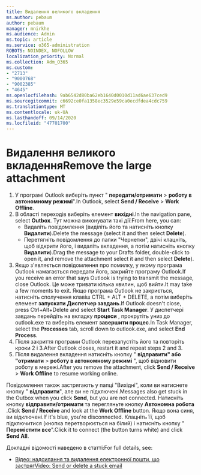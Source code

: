 ```yaml
---
title: Видалення великого вкладення
ms.author: pebaum
author: pebaum
manager: mnirkhe
ms.audience: Admin
ms.topic: article
ms.service: o365-administration
ROBOTS: NOINDEX, NOFOLLOW
localization_priority: Normal
ms.collection: Adm_O365
ms.custom:
- "2713"
- "9000768"
- "9002385"
- "4645"
ms.openlocfilehash: 9ab6542d80ba62eb1640d0010d11ad6ae637ced9
ms.sourcegitcommit: c6692ce0fa1358ec3529e59ca0ecdfdea4cdc759
ms.translationtype: MT
ms.contentlocale: uk-UA
ms.lasthandoff: 09/14/2020
ms.locfileid: "47701700"
---
```

# <a name="remove-the-large-attachment"></a><span data-ttu-id="659c2-102">Видалення великого вкладення</span><span class="sxs-lookup"><span data-stu-id="659c2-102">Remove the large attachment</span></span>

1. <span data-ttu-id="659c2-103">У програмі Outlook виберіть пункт " **передати/отримати**  >  **роботу в автономному режимі**".</span><span class="sxs-lookup"><span data-stu-id="659c2-103">In Outlook, select **Send / Receive** > **Work Offline**.</span></span> 
2. <span data-ttu-id="659c2-104">В області переходів виберіть елемент **вихідні**.</span><span class="sxs-lookup"><span data-stu-id="659c2-104">In the navigation pane, select **Outbox**.</span></span> <span data-ttu-id="659c2-105">Тут можна виконувати такі дії:</span><span class="sxs-lookup"><span data-stu-id="659c2-105">From here, you can:</span></span> 
    - <span data-ttu-id="659c2-106">Видаліть повідомлення (виділіть його та натисніть кнопку **Видалити**).</span><span class="sxs-lookup"><span data-stu-id="659c2-106">Delete the message (select it and then select **Delete**).</span></span>
    - <span data-ttu-id="659c2-107">Перетягніть повідомлення до папки "Чернетки", двічі клацніть, щоб відкрити його, і видаліть вкладення, а потім натисніть кнопку **Видалити**).</span><span class="sxs-lookup"><span data-stu-id="659c2-107">Drag the message to your Drafts folder, double-click to open it, and remove the attachment select it and then select **Delete**).</span></span>
3. <span data-ttu-id="659c2-108">Якщо з'являється повідомлення про помилку, у якому програма Outlook намагається передати його, закрийте програму Outlook.</span><span class="sxs-lookup"><span data-stu-id="659c2-108">If you receive an error that says Outlook is trying to transmit the message, close Outlook.</span></span> <span data-ttu-id="659c2-109">Це може тривати кілька хвилин, щоб вийти.</span><span class="sxs-lookup"><span data-stu-id="659c2-109">It may take a few moments to exit.</span></span> <span data-ttu-id="659c2-110">Якщо програма Outlook не закриється, натисніть сполучення клавіш CTRL + ALT + DELETE, а потім виберіть елемент **запускати Диспетчер завдань**.</span><span class="sxs-lookup"><span data-stu-id="659c2-110">If Outlook doesn't close, press Ctrl+Alt+Delete and select **Start Task Manager**.</span></span> <span data-ttu-id="659c2-111">У диспетчері завдань перейдіть на вкладку **процеси** , прокрутіть униз до outlook.exe та виберіть елемент **завершити процес**.</span><span class="sxs-lookup"><span data-stu-id="659c2-111">In Task Manager, select the **Processes** tab, scroll down to outlook.exe, and select **End Process**.</span></span>
4. <span data-ttu-id="659c2-112">Після закриття програми Outlook перезапустіть його та повторіть кроки 2 і 3.</span><span class="sxs-lookup"><span data-stu-id="659c2-112">After Outlook closes, restart it and repeat steps 2 and 3.</span></span> 
5. <span data-ttu-id="659c2-113">Після видалення вкладення натисніть кнопку " **відправити" або "отримати**  >  **роботу в автономному режимі** ", щоб відновити роботу в мережі.</span><span class="sxs-lookup"><span data-stu-id="659c2-113">After you remove the attachment, click **Send / Receive** > **Work Offline** to resume working online.</span></span> 

<span data-ttu-id="659c2-114">Повідомлення також застрягають у папці "Вихідні", коли ви натиснете кнопку " **відправити**", але ви не підключені.</span><span class="sxs-lookup"><span data-stu-id="659c2-114">Messages also get stuck in the Outbox when you click **Send**, but you are not connected.</span></span> <span data-ttu-id="659c2-115">Натисніть кнопку **відправити/отримати** та перегляньте кнопку **Автономна робота** .</span><span class="sxs-lookup"><span data-stu-id="659c2-115">Click **Send / Receive** and look at the **Work Offline** button.</span></span> <span data-ttu-id="659c2-116">Якщо вона синя, ви відключені.</span><span class="sxs-lookup"><span data-stu-id="659c2-116">If it's blue, you're disconnected.</span></span> <span data-ttu-id="659c2-117">Клацніть її, щоб підключитися (кнопка перетворюється на білий) і натисніть кнопку " **Перемістити все**".</span><span class="sxs-lookup"><span data-stu-id="659c2-117">Click it to connect (the button turns white) and click **Send All**.</span></span>
 
 <span data-ttu-id="659c2-118">Докладні відомості наведено в статті:</span><span class="sxs-lookup"><span data-stu-id="659c2-118">For full details, see:</span></span>
- [<span data-ttu-id="659c2-119">Відео: надсилання та видалення електронної пошти, що застряг</span><span class="sxs-lookup"><span data-stu-id="659c2-119">Video: Send or delete a stuck email</span></span>](https://support.office.com/article/Video-Send-or-delete-an-email-stuck-in-your-outbox-26d5d34a-4e5f-444a-a9e8-44db04a94dec) 